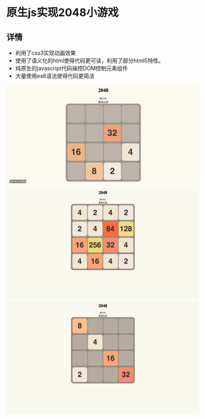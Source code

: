 # 原生js实现2048小游戏
## 详情
  * 利用了css3实现动画效果
  * 使用了语义化的html使得代码更可读，利用了部分html5特性。
  * 纯原生的javascript代码操控DOM控制元素组件
  * 大量使用es6语法使得代码更简洁

![](https://github.com/chendss/2048/blob/cyx/images/gif.gif)
![](https://github.com/chendss/2048/blob/cyx/images/end.png)
![](https://github.com/chendss/2048/blob/cyx/images/start.png)
